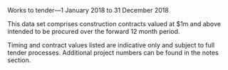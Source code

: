 Works to tender—1 January 2018 to 31 December 2018

This data set comprises construction contracts valued at $1m and above intended to be procured over the forward 12 month period.

Timing and contract values listed are indicative only and subject to full tender processes. Additional project numbers can be found in the notes section.
